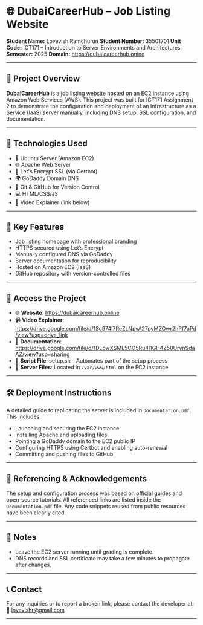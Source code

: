 # 🌐 DubaiCareerHub – Job Listing Website

**Student Name:** Lovevish Ramchurun 
**Student Number:** 35501701 
**Unit Code:** ICT171 – Introduction to Server Environments and Architectures 
**Semester:** 2025 
**Domain:** https://dubaicareerhub.onine

---

## 📘 Project Overview

**DubaiCareerHub** is a job listing website hosted on an EC2 instance using Amazon Web Services (AWS). This project was built for ICT171 Assignment 2 to demonstrate the configuration and deployment of an Infrastructure as a Service (IaaS) server manually, including DNS setup, SSL configuration, and documentation.

---

## 📂 Technologies Used

- 🐧 Ubuntu Server (Amazon EC2)
- 🌐 Apache Web Server
- 🔐 Let's Encrypt SSL (via Certbot)
- 🌍 GoDaddy Domain DNS
- 📁 Git & GitHub for Version Control
- 💻 HTML/CSS/JS
- 🎥 Video Explainer (link below)

---

## 🚀 Key Features

- Job listing homepage with professional branding
- HTTPS secured using Let’s Encrypt
- Manually configured DNS via GoDaddy
- Server documentation for reproducibility
- Hosted on Amazon EC2 (IaaS)
- GitHub repository with version-controlled files

---

## 🔗 Access the Project

- 🌐 **Website**: https://dubaicareerhub.online
- 📹 **Video Explainer**: https://drive.google.com/file/d/1Sc974I7ReZLNpvA27pyMZOwr2hPf7oPd/view?usp=drive_link
- 📘 **Documentation**: https://drive.google.com/file/d/1DLbwXSML5CO5Ru4l1GH4Z50UrynSdaAZ/view?usp=sharing
- 🔧 **Script File**: setup.sh – Automates part of the setup process
- 📂 **Server Files**: Located in `/var/www/html` on the EC2 instance

---

## 🛠️ Deployment Instructions

A detailed guide to replicating the server is included in `Documentation.pdf`. This includes:

- Launching and securing the EC2 instance
- Installing Apache and uploading files
- Pointing a GoDaddy domain to the EC2 public IP
- Configuring HTTPS using Certbot and enabling auto-renewal
- Committing and pushing files to GitHub

---

## 🧾 Referencing & Acknowledgements

The setup and configuration process was based on official guides and open-source tutorials. All referenced links are listed inside the `Documentation.pdf` file. Any code snippets reused from public resources have been clearly cited.

---

## 📌 Notes

- Leave the EC2 server running until grading is complete.
- DNS records and SSL certificate may take a few minutes to propagate after changes.

---

## 📞 Contact

For any inquiries or to report a broken link, please contact the developer at:  
📧 lovevishr@gmail.com

---

